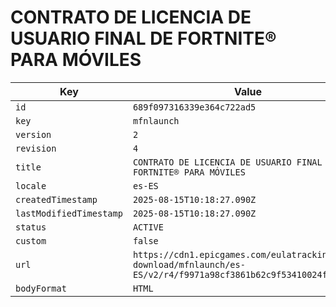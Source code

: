 # CONTRATO DE LICENCIA DE USUARIO FINAL DE FORTNITE® PARA MÓVILES

| Key | Value |
| --- | ----- |
| `id` | `689f097316339e364c722ad5` |
| `key` | `mfnlaunch` |
| `version` | `2` |
| `revision` | `4` |
| `title` | `CONTRATO DE LICENCIA DE USUARIO FINAL DE FORTNITE® PARA MÓVILES` |
| `locale` | `es-ES` |
| `createdTimestamp` | `2025-08-15T10:18:27.090Z` |
| `lastModifiedTimestamp` | `2025-08-15T10:18:27.090Z` |
| `status` | `ACTIVE` |
| `custom` | `false` |
| `url` | `https://cdn1.epicgames.com/eulatracking-download/mfnlaunch/es-ES/v2/r4/f9971a98cf3861b62c9f53410024fe83.pdf` |
| `bodyFormat` | `HTML` |
